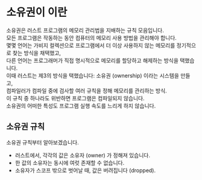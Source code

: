 # 소유권이 이란
소유권은 러스트 프로그램의 메모리 관리법을 지배하는 규칙 모음입니다.  
모든 프로그램은 작동하는 동안 컴퓨터의 메모리 사용 방법을 관리해야 합니다.  
몇몇 언어는 가비지 컬렉션으로 프로그램에서 더 이상 사용하지 않는 메모리를 정기적으로 찾는 방식을 채택했고,  
다른 언어는 프로그래머가 직접 명시적으로 메모리를 할당하고 해제하는 방식을 택했습니다.  
이때 러스트는 제3의 방식을 택했습니다: 소유권 (ownership) 이라는 시스템을 만들고,  
컴파일러가 컴파일 중에 검사할 여러 규칙을 정해 메모리를 관리하는 방식.  
이 규칙 중 하나라도 위반하면 프로그램은 컴파일되지 않습니다.  
소유권의 어떠한 특성도 프로그램 실행 속도를 느리게 하지 않습니다.

## 소유권 규칙

소유권 규칙부터 알아보겠습니다.
- 러스트에서, 각각의 값은 소유자 (owner) 가 정해져 있습니다.
- 한 값의 소유자는 동시에 여럿 존재할 수 없습니다.
- 소유자가 스코프 밖으로 벗어날 때, 값은 버려집니다 (dropped).

